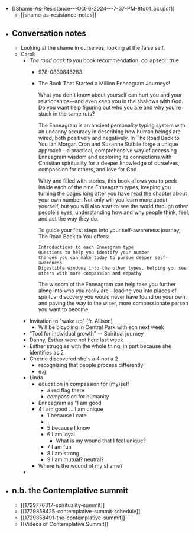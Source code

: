 - [[Shame-As-Resistance---Oct-6-2024---7-37-PM-8fd01_ocr.pdf]]
	- [[shame-as-resistance-notes]]
- ## Conversation notes
	- Looking at the shame in ourselves, looking at the false self.
	- Carol:
		- *The road back to you* book recommendation.
		  collapsed:: true
			- 978-0830846283
			- The Book That Started a Million Enneagram Journeys!
			  
			  What you don't know about yourself can hurt you and your relationships―and even keep you in the shallows with God. Do you want help figuring out who you are and why you're stuck in the same ruts?
			  
			  The Enneagram is an ancient personality typing system with an uncanny accuracy in describing how human beings are wired, both positively and negatively. In The Road Back to You Ian Morgan Cron and Suzanne Stabile forge a unique approach―a practical, comprehensive way of accessing Enneagram wisdom and exploring its connections with Christian spirituality for a deeper knowledge of ourselves, compassion for others, and love for God.
			  
			  Witty and filled with stories, this book allows you to peek inside each of the nine Enneagram types, keeping you turning the pages long after you have read the chapter about your own number. Not only will you learn more about yourself, but you will also start to see the world through other people's eyes, understanding how and why people think, feel, and act the way they do.
			  
			  To guide your first steps into your self-awareness journey, The Road Back to You offers:
			  
			      Introductions to each Enneagram type
			      Questions to help you identify your number
			      Changes you can make today to pursue deeper self-awareness
			      Digestible windows into the other types, helping you see others with more compassion and empathy
			  
			  The wisdom of the Enneagram can help take you further along into who you really are―leading you into places of spiritual discovery you would never have found on your own, and paving the way to the wiser, more compassionate person you want to become.
		- Invitation to "wake up" (fr. Allison)
			- Will be bicycling in Central Park with son next week
		- "Tool for individual growth" -- Spiritual journey
		- Danny, Esther were not here last week
		- Esther struggles with the whole thing, in part because she identifies as 2
		- Cherrie discovered she's a 4 not a 2
			- recognizing that people process differently
			- e.g.
		- Linda
			- education in compassion for (my)self
				- a red flag there
				- compassion for humanity
			- Enneagram as "I am good
			- 4 I am good ... I am unique
				- 1 because I care
				-
				- 5 because I know
				- 6 I am loyal
					- What is my wound that I feel unique?
				- 7 I am fun
				- 8 I am strong
				- 9 I am mutual? neutral?
			- Where is the wound of my shame?
		-
- ## n.b. the Contemplative summit
	- [[1729776317-spirituality-summit]]
	- [[1729858425-contemplative-summit-schedule]]
	- [[1729858491-the-contemplative-summit]]
	- [[Videos of Contemplative Summit]]
